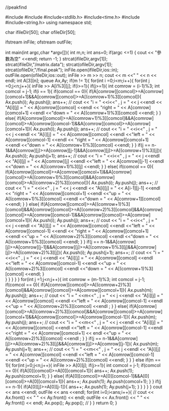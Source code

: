 //peakfind

#include<fstream>
#include<iostream>
#include<stdlib.h>
#include<time.h>
#include<queue>
#include<string.h>
using namespace std;

char ifileDir[50];
char ofileDir[50];

ifstream inFile;
ofstream outFile;
	
int main(int argc,char *argv[]){
	int m,n;
	int ans=0;
	if(argc <=1) {
		cout << "參數為空" <<endl;
		return -1;
	}
	strcat(ifileDir,argv[1]);
	strcat(ifileDir,"/matrix.data");
	strcat(ofileDir,argv[1]);
	strcat(ofileDir,"/final.peak");
	inFile.open(ifileDir,ios::in);
	outFile.open(ofileDir,ios::out);
	inFile >> m >> n;
	cout << m <<" " << n << endl;
	int A[3][n];
	queue <int> Ax,Ay;
	if(m != 1){
	for(int i =0;i<m;i++){
		for(int j =0;j<n;j++){
			inFile >> A[i%3][j];
			if(i>=1){
				if(j>=1){
				int comrow = (i-1)%3;
				int comcol = j-1;
				if(i == 1){
					if(comcol == 0){
						if(A[comrow][comcol]>=A[comrow][comcol+1]&&A[comrow][comcol]>=A[(comrow+1)%3][comcol]){
							Ax.push(i);
							Ay.push(j);
							ans++;
//							cout << "i = " <<i<<" , j = " << j <<endl << "A[i][j] = " << A[comrow][comcol] <<endl << "right = " << A[comrow][comcol+1] <<endl <<"down = " << A[(comrow+1)%3][comcol] <<endl;
						}
					}
					else{
						if(A[comrow][comcol]>=A[(comrow+1)%3][comcol]&&A[comrow][comcol]>=A[comrow][comcol-1]&&A[comrow][comcol]>=A[comrow][comcol+1]){
							Ax.push(i);
							Ay.push(j);
							ans++;
//							cout << "i = " <<i<<" , j = " << j <<endl << "A[i][j] = " << A[comrow][comcol] <<endl <<"left = " << A[comrow][comcol-1] <<endl << "right = " << A[comrow][comcol+1] <<endl <<"down = " << A[(comrow+1)%3][comcol] <<endl;
						}
					}
					if(j == n-1&&A[comrow][j]>=A[comrow][j-1]&&A[comrow][j]>=A[(comrow+1)%3][j]){
						Ax.push(i);
						Ay.push(j+1);
						ans++;
//						cout << "i = " <<i<<" , j = " << j <<endl << "A[i][j] = " << A[comrow][j] <<endl <<"left = " << A[comrow][j-1] <<endl <<"down = " << A[(comrow+1)%3][j] <<endl;
					}
				}
				else{
					if(comcol == 0){
						if(A[comrow][comcol]>=A[comrow][comcol+1]&&A[comrow][comcol]>=A[(comrow+1)%3][comcol]&&A[comrow][comcol]>=A[(comrow+2)%3][comcol]){
							Ax.push(i);
							Ay.push(j);
							ans++;
//							cout << "i = " <<i<<" , j = " << j <<endl << "A[i][j] = " << A[i-1][j-1] <<endl << "right = " << A[comrow][comcol+1] <<endl <<"up = " << A[(comrow+1)%3][comcol] <<endl <<"down = " << A[comrow+1][comcol] <<endl;
						}
					}
					else{
						if(A[comrow][comcol]>=A[(comrow+1)%3][comcol]&&A[comrow][comcol]>=A[(comrow+2)%3][comcol]&&A[comrow][comcol]>=A[comrow][comcol-1]&&A[comrow][comcol]>=A[comrow][comcol+1]){
							Ax.push(i);
							Ay.push(j);
							ans++;
//							cout << "i = " <<i<<" , j = " << j <<endl << "A[i][j] = " << A[comrow][comcol] <<endl <<"left = " << A[comrow][comcol-1] <<endl << "right = " << A[comrow][comcol+1] <<endl <<"up = " << A[(comrow+2)%3][comcol] <<endl <<"down = " << A[(comrow+1)%3][comcol] <<endl;
						}
					}
					if(j == n-1&&A[comrow][j]>=A[comrow][j-1]&&A[comrow][j]>=A[(comrow+1)%3][j]&&A[comrow][j]>=A[(comrow+2)%3][j]){
						Ax.push(i);
						Ay.push(j+1);
						ans++;
//						cout << "i = " <<i<<" , j = " << j <<endl << "A[i][j] = " << A[comrow][comcol] <<endl <<"left = " << A[comrow][comcol-1] <<endl  <<"up = " << A[(comrow+2)%3][comcol] <<endl <<"down = " << A[(comrow+1)%3][comcol] <<endl;
					}	
				}
				}
			}
		}
	}
	for(int j =1;j<n;j++){
		int comrow = (m-1)%3;
		int comcol = j-1;
		if(comcol == 0){
			if(A[comrow][comcol]>=A[(comrow+2)%3][comcol]&&A[comrow][comcol]>=A[comrow][comcol+1]){
				Ax.push(m);
				Ay.push(j);
				ans++;
	//			cout << "i = " <<m<<" , j = " << j <<endl << "A[i][j] = " << A[comrow][comcol] <<endl <<"left = " << A[comrow][comcol-1] <<endl  <<"up = " << A[(comrow+2)%3][comcol] <<endl ;
				}
			}
			else{
				if(A[comrow][comcol]>=A[(comrow+2)%3][comcol]&&A[comrow][comcol]>=A[comrow][comcol+1]&&A[comrow][comcol]>=A[comrow][comcol-1]){
					Ax.push(m);
					Ay.push(j);
					ans++;
		//			cout << "i = " <<m<<" , j = " << j <<endl << "A[i][j] = " << A[comrow][comcol] <<endl <<"left = " << A[comrow][comcol-1] <<endl <<"right = " << A[comrow][comcol+1] << endl <<"up = " << A[(comrow+2)%3][comcol] <<endl ;
				}
			}
			if(j == n-1&&A[comrow][j]>=A[(comrow+2)%3][j]&&A[comrow][j]>=A[comrow][j-1]){
				Ax.push(m);
				Ay.push(j+1);
				ans++;
	//			cout << "i = " <<m<<" , j = " << j <<endl << "A[i][j] = " << A[comrow][comcol] <<endl <<"left = " << A[comrow][comcol-1] <<endl  <<"up = " << A[(comrow+2)%3][comcol] <<endl;
			}
	}
	}
	else if(m == 1){
		for(int j=0;j<n;j++){
			inFile >> A[0][j];
			if(j>=1){
				int comcol = j-1;
				if(comcol == 0){
					if(A[0][comcol]>=A[0][comcol+1]){
						ans++;
						Ax.push(1);
						Ay.push(comcol+1);
					}
				}
				else{
					if(A[0][comcol]>=A[0][comcol-1]&&A[0][comcol]>=A[0][comcol+1]){
						ans++;
						Ax.push(1);
						Ay.push(comcol+1);
					}
				}
				if(j == n-1){
					if(A[0][j]>=A[0][j-1]){
						ans++;
						Ax.push(1);
						Ay.push(j+1);
					}
					}
			}
		}
	}
	cout << ans <<endl;
	outFile << ans <<endl;
	for(int i=0;i<ans;i++){
//		cout << Ax.front() << " " << Ay.front() << endl;
		outFile << Ax.front() << " " << Ay.front() << endl;
		Ax.pop();
		Ay.pop();
//	}
	}
	return 0;
}
